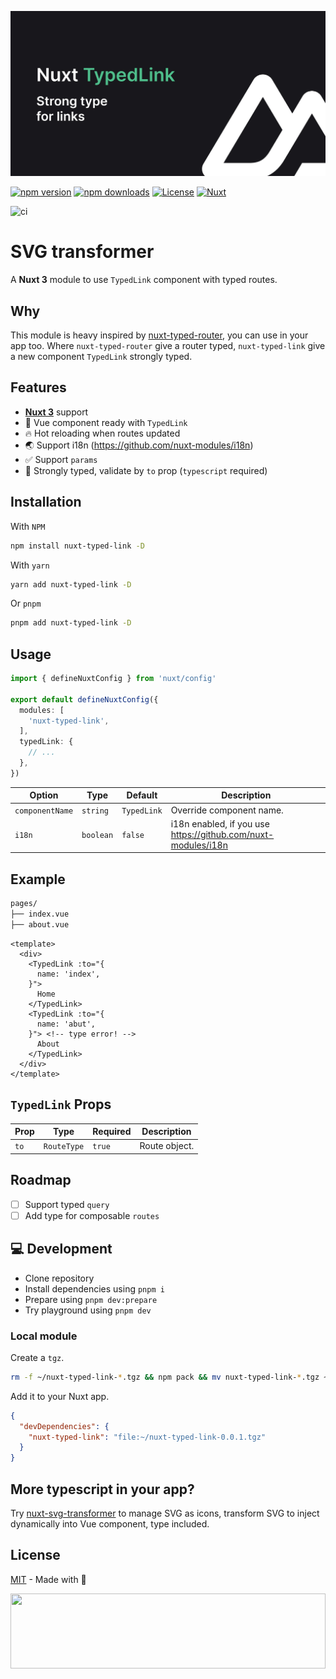 [![nuxt-typed-link](./docs/public/cover.jpg "nuxt-typed-link")](./docs/public/cover.jpg)

[![npm version][npm-version-src]][npm-version-href]
[![npm downloads][npm-downloads-src]][npm-downloads-href]
[![License][license-src]][license-href]
[![Nuxt][nuxt-version-src]][nuxt-version-href]

![ci](https://github.com/kiwilan/nuxt-typed-link/actions/workflows/ci.yml/badge.svg)

# SVG transformer

A **Nuxt 3** module to use `TypedLink` component with typed routes.

## Why

This module is heavy inspired by [nuxt-typed-router](https://github.com/victorgarciaesgi/nuxt-typed-router), you can use in your app too. Where `nuxt-typed-router` give a router typed, `nuxt-typed-link` give a new component `TypedLink` strongly typed.

## Features

- [**Nuxt 3**](https://nuxt.com) support
- 🔎 Vue component ready with `TypedLink`
- 🔥 Hot reloading when routes updated
- 🌏 Support i18n (<https://github.com/nuxt-modules/i18n>)
- ✅ Support `params`
- 🦾 Strongly typed, validate by `to` prop (`typescript` required)

## Installation

With `NPM`

```bash
npm install nuxt-typed-link -D
```

With `yarn`

```bash
yarn add nuxt-typed-link -D
```

Or `pnpm`

```bash
pnpm add nuxt-typed-link -D
```

## Usage

```ts
import { defineNuxtConfig } from 'nuxt/config'

export default defineNuxtConfig({
  modules: [
    'nuxt-typed-link',
  ],
  typedLink: {
    // ...
  },
})
```

| **Option**      | **Type**  | **Default** | **Description**                                                 |
| --------------- | --------- | ----------- | --------------------------------------------------------------- |
| `componentName` | `string`  | `TypedLink` | Override component name.                                        |
| `i18n`          | `boolean` | `false`     | i18n enabled, if you use <https://github.com/nuxt-modules/i18n> |

## Example

```bash
pages/
├── index.vue
├── about.vue
```

```vue
<template>
  <div>
    <TypedLink :to="{
      name: 'index',
    }">
      Home
    </TypedLink>
    <TypedLink :to="{
      name: 'abut', 
    }"> <!-- type error! -->
      About
    </TypedLink>
  </div>
</template>
```

## `TypedLink` Props

| **Prop** | **Type**    | **Required** | **Description** |
| -------- | ----------- | ------------ | --------------- |
| `to`     | `RouteType` | `true`       | Route object.   |

## Roadmap

- [ ] Support typed `query`
- [ ] Add type for composable `routes`

## 💻 Development

- Clone repository
- Install dependencies using `pnpm i`
- Prepare using `pnpm dev:prepare`
- Try playground using `pnpm dev`

### Local module

Create a `tgz`.

```bash
rm -f ~/nuxt-typed-link-*.tgz && npm pack && mv nuxt-typed-link-*.tgz ~/
```

Add it to your Nuxt app.

```json
{
  "devDependencies": {
    "nuxt-typed-link": "file:~/nuxt-typed-link-0.0.1.tgz"
  }
}
```

## More typescript in your app?

Try [nuxt-svg-transformer](https://github.com/kiwilan/nuxt-svg-transformer) to manage SVG as icons, transform SVG to inject dynamically into Vue component, type included.

## License

[MIT](./LICENSE) - Made with 💚

[<img src="https://user-images.githubusercontent.com/48261459/201463225-0a5a084e-df15-4b11-b1d2-40fafd3555cf.svg" height="120rem" width="100%" />](https://github.com/kiwilan)

[nuxt-version-src]: https://img.shields.io/static/v1?label=Nuxt&message=v3&color=28cf8d&logo=nuxt.js&logoColor=ffffff&labelColor=18181b
[nuxt-version-href]: https://npmjs.com/package/nuxt-typed-link

[npm-version-src]: https://img.shields.io/npm/v/nuxt-typed-link/latest.svg?style=flat&colorA=18181B&colorB=28CF8D
[npm-version-href]: https://npmjs.com/package/nuxt-typed-link

[npm-downloads-src]: https://img.shields.io/npm/dt/nuxt-typed-link.svg?style=flat&colorA=18181B&colorB=28CF8D
[npm-downloads-href]: https://npmjs.com/package/nuxt-typed-link

[license-src]: https://img.shields.io/github/license/kiwilan/nuxt-typed-link.svg?style=flat&colorA=18181B&colorB=28CF8D
[license-href]: https://github.com/kiwilan/nuxt-typed-link/blob/main/LICENSE
